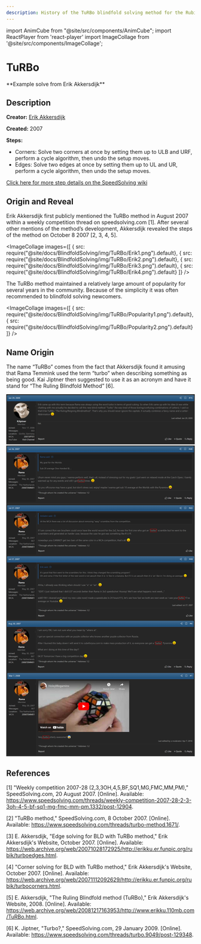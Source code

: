```yaml
---
description: History of the TuRBo blindfold solving method for the Rubik's Cube.
---
```


import AnimCube from "@site/src/components/AnimCube";
import ReactPlayer from 'react-player'
import ImageCollage from '@site/src/components/ImageCollage';

# TuRBo

<AnimCube params="config=../../ReconstructionConfig.txt&initmove=B F' D U2 F2 U' R' F U2 F2 L' U2 B' D' U2 F2 D' U2 L' B F' L2 D2 B2 L'&move={Scramble: B F' D U2 F2 U' R' F U2 F2 L' U2 B' D' U2 F2 D' U2 L' B F' L2 D2 B2 L'}{FRD > ULB: F' B L B' R B L' B' R' F}F' B L B' R B L' B' R' F.{URF > LBU: D L U2 F' L' B' L F L' B L U2 L' D'}D L U2 F' L' B' L F L' B L U2 L' D'.{ULB > URF: L' F x R2 D2 R U R' D2 R U' R x' F' L}L' F x R2 D2 R U R' D2 R U' R x' F' L.{BUL > URF: L R2 D' R U2 R' D R U2 R L'}L R2 D' R U2 R' D R U2 R L'.{BL > RD: L R2 U L' U' L U M' U' L' U l U' R2 L'}L R2 U L' U' L U M' U' L' U l U' R2 L'.{RB > DF: R' D' L2 U l' U' L U M U' L' U L U' L2 D R}R' D' L2 U l' U' L U M U' L' U L U' L2 D R.{FR > LF: R L' U' R U R' U' M' U R U' r' U L R'}R L' U' R U R' U' M' U R U' r' U L R'.{UB > BD: B R' L U' r U R' U' M U R U' R' U L' R B'}B R' L U' r U R' U' M U R U' R' U L' R B'.{DL > LU: b' U' r U R' U' M U R U' R' U b}b' U' r U R' U' M U R U' R' U b.{Orient UF and UR: R' U2 R2 U R' U' R' U2 L F R F' L'}R' U2 R2 U R' U' R' U2 L F R F' L'." width="600px" height="400px" />
**Example solve from Erik Akkersdijk**

## Description

**Creator:** [Erik Akkersdijk](CubingContributors/MethodDevelopers.md#akkersdijk-erik)

**Created:** 2007

**Steps:**

- Corners: Solve two corners at once by setting them up to ULB and URF, perform a cycle algorithm, then undo the setup moves.
- Edges: Solve two edges at once by setting them up to UL and UR, perform a cycle algorithm, then undo the setup moves.

[Click here for more step details on the SpeedSolving wiki](https://www.speedsolving.com/wiki/index.php?title=TuRBo)

## Origin and Reveal

Erik Akkersdijk first publicly mentioned the TuRBo method in August 2007 within a weekly competition thread on speedsolving.com [1]. After several other mentions of the method’s development, Akkersdijk revealed the steps of the method on October 8 2007 [2, 3, 4, 5].

<ImageCollage
images={[
{ src: require("@site/docs/BlindfoldSolving/img/TuRBo/Erik1.png").default},
{ src: require("@site/docs/BlindfoldSolving/img/TuRBo/Erik2.png").default},
{ src: require("@site/docs/BlindfoldSolving/img/TuRBo/Erik3.png").default},
{ src: require("@site/docs/BlindfoldSolving/img/TuRBo/Erik4.png").default}
]}
/>

The TuRBo method maintained a relatively large amount of popularity for several years in the community. Because of the simplicity it was often recommended to blindfold solving newcomers.

<ImageCollage
images={[
{ src: require("@site/docs/BlindfoldSolving/img/TuRBo/Popularity1.png").default},
{ src: require("@site/docs/BlindfoldSolving/img/TuRBo/Popularity2.png").default}
]}
/>

## Name Origin

The name “TuRBo” comes from the fact that Akkersdijk found it amusing that Rama Temmink used the term “turbo” when describing something as being good. Kai Jiptner then suggested to use it as an acronym and have it stand for “The Ruling Blindfold Method” [6].

![](../img/TuRBo/Jiptner.png)
![](../img/TuRBo/Rama.png)

## References

[1] "Weekly competition 2007-28 (2,3,3OH,4,5,BF,SQ1,MG,FMC,MM,PM)," SpeedSolving.com, 20 August 2007. [Online]. Available: https://www.speedsolving.com/threads/weekly-competition-2007-28-2-3-3oh-4-5-bf-sq1-mg-fmc-mm-pm.1332/post-12904.

[2] "TuRBo method," SpeedSolving.com, 8 October 2007. [Online]. Available: https://www.speedsolving.com/threads/turbo-method.1671/.

[3] E. Akkersdijk, "Edge solving for BLD with TuRBo method," Erik Akkersdijk's Website, October 2007. [Online]. Available: https://web.archive.org/web/20071028172925/http://erikku.er.funpic.org/rubik/turboedges.html.

[4] "Corner solving for BLD with TuRBo method," Erik Akkersdijk's Website, October 2007. [Online]. Available: https://web.archive.org/web/20071112092629/http://erikku.er.funpic.org/rubik/turbocorners.html.

[5] E. Akkersdijk, "The Ruling Blindfold method (TuRBo)," Erik Akkersdijk's Website, 2008. [Online]. Available: https://web.archive.org/web/20081217163953/http://www.erikku.110mb.com/TuRBo.html.

[6] K. Jiptner, "Turbo?," SpeedSolving.com, 29 January 2009. [Online]. Available: https://www.speedsolving.com/threads/turbo.9049/post-129348.
